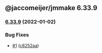 ## @jaccomeijer/jmmake 6.33.9

### [6.33.9](https://github.com/jaccomeijer/jmmake/compare/6.33.8...6.33.9) (2022-01-02)


### Bug Fixes

* [#1](https://github.com/jaccomeijer/jmmake/issues/1) ([c8252aa](https://github.com/jaccomeijer/jmmake/commit/c8252aa426848eb4488c1c704d83f889e0c09976))


